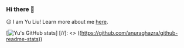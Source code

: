 ### Hi there 👋

:wink: I am Yu Liu! Learn more about me [here](https://sweetStreet.github.io).

[![Yu's GitHub stats](https://github-readme-stats.vercel.app/api?username=sweetStreet&count_private=true)]
[//]: <> ((https://github.com/anuraghazra/github-readme-stats))

